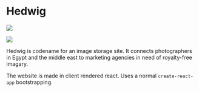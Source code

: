 # Hedwig

![](https://codebuild.us-east-1.amazonaws.com/badges?uuid=eyJlbmNyeXB0ZWREYXRhIjoidjdEaGRpNEYrY1hHMHhKNERRNXNuT0lJazlhenVBUXVWTWRPeUdxaTlpYnZWWmprbmFpclpBZlJnbUdpK3hGZDNEQWh1RGgyY3NpWTJGaVdQY1FnTnVrPSIsIml2UGFyYW1ldGVyU3BlYyI6IlQxSkU4OTRSMjR4ZkJKR3oiLCJtYXRlcmlhbFNldFNlcmlhbCI6MX0%3D&branch=develop)

![](https://turbologo.com/articles/wp-content/uploads/2020/03/owl-logo-1.png) 

Hedwig is codename for an image storage site. It connects photographers in Egypt and the middle east to marketing agencies in need of royalty-free imagary.

The website is made in client rendered react. Uses a normal `create-react-app` bootstrapping. 
